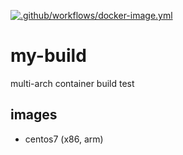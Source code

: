 [![.github/workflows/docker-image.yml](https://github.com/jprosser/my-build/actions/workflows/docker-image.yml/badge.svg?event=push)](https://github.com/jprosser/my-build/actions/workflows/docker-image.yml)

# my-build
multi-arch container build test

## images
- centos7 (x86, arm)
